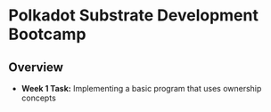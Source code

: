 # Polkadot Substrate Development Bootcamp

## Overview
- **Week 1 Task:** Implementing a basic program that uses ownership concepts
